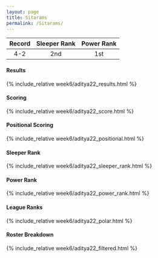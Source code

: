 ```yaml
---
layout: page
title: Sitarams
permalink: /Sitarams/
---
```


Record | Sleeper Rank | Power Rank               
:--: | :--: | :--:
4-2 | 2nd | 1st   

#### Results
{% include_relative week6/aditya22_results.html %}

#### Scoring
{% include_relative week6/aditya22_score.html %}

#### Positional Scoring
{% include_relative week6/aditya22_positional.html %}

#### Sleeper Rank
{% include_relative week6/aditya22_sleeper_rank.html %}

#### Power Rank
{% include_relative week6/aditya22_power_rank.html %}

#### League Ranks
{% include_relative week6/aditya22_polar.html %}

#### Roster Breakdown
{% include_relative week6/aditya22_filtered.html %}
